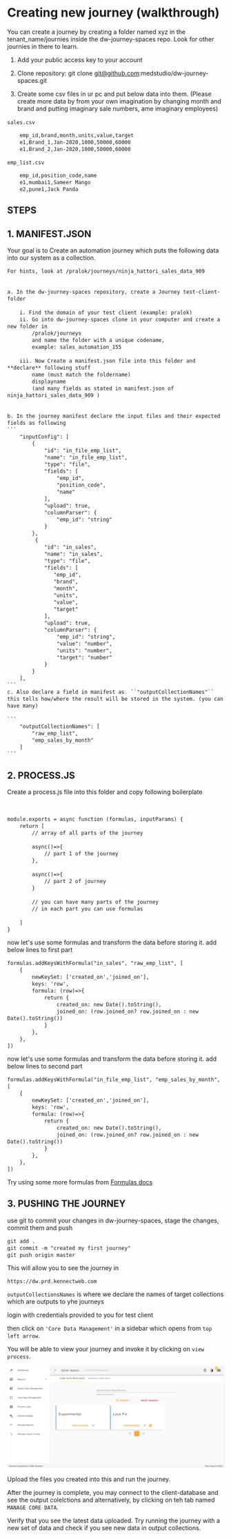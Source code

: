 # Creating new journey (walkthrough)
You can create a journey by creating a folder named xyz in the tenant_name/journies inside the dw-journey-spaces repo. Look for other journies in there to learn.


1. Add your public access key to your account
2. Clone repository: 
git clone git@github.com:medstudio/dw-journey-spaces.git

3. Create some csv files in ur pc and put below data into them. (Please create more data by from your own imagination by changing month and brand and putting imaginary sale numbers, ame imaginary employees)

``sales.csv``
```
    emp_id,brand,month,units,value,target
    e1,Brand_1,Jan-2020,1000,50000,60000
    e1,Brand_2,Jan-2020,1000,50000,60000
```

``emp_list.csv``


```
    emp_id,position_code,name
    e1,mumbai1,Sameer Mango
    e2,pune1,Jack Panda
```

## STEPS

## 1. **MANIFEST.JSON**
Your goal is to Create an automation journey which puts the following data into our system as a collection.
    
    For hints, look at /pralok/journeys/ninja_hattori_sales_data_909
    
    
    a. In the dw-journey-spaces repository, create a Journey test-client-folder

        i. Find the domain of your test client (example: pralok)
        ii. Go into dw-journey-spaces clone in your computer and create a new folder in 
            /pralok/journeys 
            and name the folder with a unique codename, 
            example: sales_automation_155

        iii. Now Create a manifest.json file into this folder and **declare** following stuff 
            name (must match the foldername)
            displayname
            (and many fields as stated in manifest.json of ninja_hattori_sales_data_909 )
        
    
    b. In the journey manifest declare the input files and their expected fields as following
    ```
        "inputConfig": [
            {
                "id": "in_file_emp_list",
                "name": "in_file_emp_list",
                "type": "file",
                "fields": [
                    "emp_id",
                    "position_code",
                    "name"
                ],
                "upload": true,
                "columnParser": {
                    "emp_id": "string"
                }
            },
             {
                "id": "in_sales",
                "name": "in_sales",
                "type": "file",
                "fields": [
                   "emp_id",
                   "brand",
                   "month",
                   "units",
                   "value",
                   "target"
                ],
                "upload": true,
                "columnParser": {
                    "emp_id": "string",
                    "value": "number",
                    "units": "number",
                    "target": "number"
                }
            }
        ],
    ```
    c. Also declare a field in manifest as  ``"outputCollectionNames"`` this tells how/where the result will be stored in the system. (you can have many)

    ```
        "outputCollectionNames": [
            "raw_emp_list",
            "emp_sales_by_month"
        ]
    ``` 

## 2. **PROCESS.JS**
Create a process.js file into this folder and copy following boilerplate

```


module.exports = async function (formulas, inputParams) {
    return [ 
        // array of all parts of the journey

        async()=>{
            // part 1 of the journey
        },

        async()=>{
            // part 2 of journey 
        }

        // you can have many parts of the journey
        // in each part you can use formulas

    ]
}

```
now let's use some formulas and transform the data before storing it.
add below lines to first part
```
formulas.addKeysWithFormula("in_sales", "raw_emp_list", [
    { 
        newKeySet: ['created_on','joined_on'], 
        keys: 'row',
        formula: (row)=>{
            return {
                created_on: new Date().toString(),
                joined_on: (row.joined_on? row.joined_on : new Date().toString())
            }
        },  
    },
])
```
now let's use some formulas and transform the data before storing it.
add below lines to second part
```
formulas.addKeysWithFormula("in_file_emp_list", "emp_sales_by_month", [
    { 
        newKeySet: ['created_on','joined_on'], 
        keys: 'row',
        formula: (row)=>{
            return {
                created_on: new Date().toString(),
                joined_on: (row.joined_on? row.joined_on : new Date().toString())
            }
        },  
    },
])
```
Try using some more formulas from [Formulas docs](/journeys/formulas.html#formulas-docs)

## 3. **PUSHING THE JOURNEY**
use git to commit your changes in dw-journey-spaces, 
stage the changes, commit them and push
```
git add . 
git commit -m "created my first journey"
git push origin master
```

This will allow you to see the journey in 

    https://dw.prd.kennectweb.com 

``outputCollectionsNames``
is where we declare the names of target collections which are outputs to yhe journeys

login with credentials provided to you for test client

then click on ``'Core Data Management'`` in a sidebar which opens from ``top left arrow``.

You will be able to view your journey and invoke it by clicking on ``view process``.


![all core journeys](../assets/journeys/j1.png)

Upload the files you created into this and run the journey.

After the journey is complete, you may connect to the client-database and see the output colelctions and alternatively, by clicking on teh tab named  ``MANAGE CORE DATA``.

Verify that you see the latest data uploaded. Try running the journey with a new set of data and check if you see new data in output collections.


